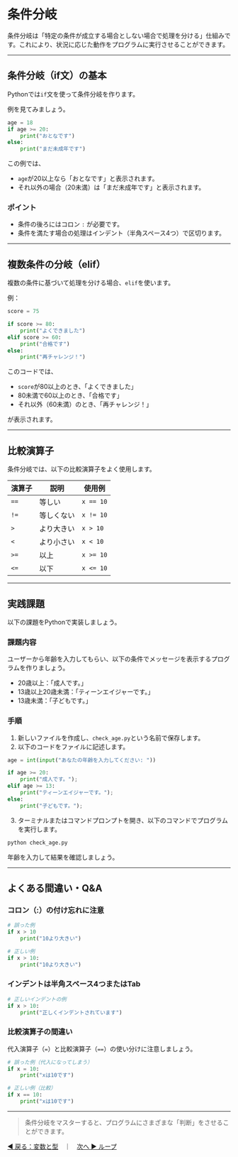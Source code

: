 # 条件分岐

条件分岐は「特定の条件が成立する場合としない場合で処理を分ける」仕組みです。これにより、状況に応じた動作をプログラムに実行させることができます。

---

## 条件分岐（if文）の基本

Pythonでは`if`文を使って条件分岐を作ります。

例を見てみましょう。

```python
age = 18
if age >= 20:
    print("おとなです")
else:
    print("まだ未成年です")
```

この例では、

* `age`が20以上なら「おとなです」と表示されます。
* それ以外の場合（20未満）は「まだ未成年です」と表示されます。

### ポイント

* 条件の後ろにはコロン `:` が必要です。
* 条件を満たす場合の処理はインデント（半角スペース4つ）で区切ります。

---

## 複数条件の分岐（elif）

複数の条件に基づいて処理を分ける場合、`elif`を使います。

例：

```python
score = 75

if score >= 80:
    print("よくできました")
elif score >= 60:
    print("合格です")
else:
    print("再チャレンジ！")
```

このコードでは、

* `score`が80以上のとき、「よくできました」
* 80未満で60以上のとき、「合格です」
* それ以外（60未満）のとき、「再チャレンジ！」

が表示されます。

---

## 比較演算子

条件分岐では、以下の比較演算子をよく使用します。

| 演算子  | 説明    | 使用例       |
| ---- | ----- | --------- |
| `==` | 等しい   | `x == 10` |
| `!=` | 等しくない | `x != 10` |
| `>`  | より大きい | `x > 10`  |
| `<`  | より小さい | `x < 10`  |
| `>=` | 以上    | `x >= 10` |
| `<=` | 以下    | `x <= 10` |

---

## 実践課題

以下の課題をPythonで実装しましょう。

### 課題内容

ユーザーから年齢を入力してもらい、以下の条件でメッセージを表示するプログラムを作りましょう。

* 20歳以上：「成人です。」
* 13歳以上20歳未満：「ティーンエイジャーです。」
* 13歳未満：「子どもです。」

### 手順

1. 新しいファイルを作成し、`check_age.py`という名前で保存します。
2. 以下のコードをファイルに記述します。

```python
age = int(input("あなたの年齢を入力してください: "))

if age >= 20:
    print("成人です。");
elif age >= 13:
    print("ティーンエイジャーです。");
else:
    print("子どもです。");
```

3. ターミナルまたはコマンドプロンプトを開き、以下のコマンドでプログラムを実行します。

```bash
python check_age.py
```

年齢を入力して結果を確認しましょう。

---

## よくある間違い・Q&A

### コロン（:）の付け忘れに注意

```python
# 誤った例
if x > 10
    print("10より大きい")

# 正しい例
if x > 10:
    print("10より大きい")
```

### インデントは半角スペース4つまたはTab

```python
# 正しいインデントの例
if x > 10:
    print("正しくインデントされています")
```

### 比較演算子の間違い

代入演算子（`=`）と比較演算子（`==`）の使い分けに注意しましょう。

```python
# 誤った例（代入になってしまう）
if x = 10:
    print("xは10です")

# 正しい例（比較）
if x == 10:
    print("xは10です")
```

---

> 条件分岐をマスターすると、プログラムにさまざまな「判断」をさせることができます。

[◀ 戻る：変数と型](python_basic_variables.md)　｜　[次へ ▶ ループ](python_basic_loop.md)
